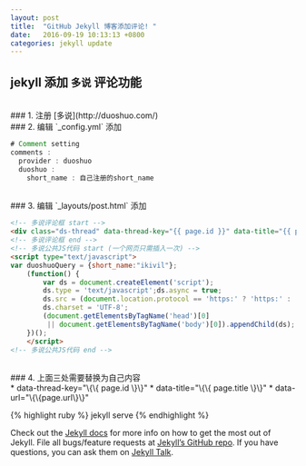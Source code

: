 ```yaml
---
layout: post
title:  "GitHub Jekyll 博客添加评论! "
date:   2016-09-19 10:13:13 +0800
categories: jekyll update
---
```

## jekyll 添加 `多说` 评论功能  
<br />
### 1. 注册 [多说](http://duoshuo.com/)
<br />
### 2. 编辑 `_config.yml` 添加  

``` java
# Comment setting
comments :
  provider : duoshuo
  duoshuo :
    short_name : 自己注册的short_name
```
<br />
### 3. 编辑 `_layouts/post.html` 添加

```html
<!-- 多说评论框 start -->
<div class="ds-thread" data-thread-key="{{ page.id }}" data-title="{{ page.title }}" data-url="{{page.url}}"></div>
<!-- 多说评论框 end -->
<!-- 多说公共JS代码 start (一个网页只需插入一次) -->
<script type="text/javascript">
var duoshuoQuery = {short_name:"ikivil"};
	(function() {
		var ds = document.createElement('script');
		ds.type = 'text/javascript';ds.async = true;
		ds.src = (document.location.protocol == 'https:' ? 'https:' : 'http:') + '//static.duoshuo.com/embed.js';
		ds.charset = 'UTF-8';
		(document.getElementsByTagName('head')[0] 
		 || document.getElementsByTagName('body')[0]).appendChild(ds);
	})();
	</script>
<!-- 多说公共JS代码 end -->
```
<br />
### 4. 上面三处需要替换为自己内容  
<br />
* data-thread-key="\{\{ page.id \}\}"
* data-title="\{\{ page.title \}\}"
* data-url="\{\{page.url\}\}"

{% highlight ruby %}
jekyll serve
{% endhighlight %}

Check out the [Jekyll docs][jekyll-docs] for more info on how to get the most out of Jekyll. File all bugs/feature requests at [Jekyll’s GitHub repo][jekyll-gh]. If you have questions, you can ask them on [Jekyll Talk][jekyll-talk].

[jekyll-docs]: http://jekyllrb.com/docs/home
[jekyll-gh]:   https://github.com/jekyll/jekyll
[jekyll-talk]: https://talk.jekyllrb.com/
